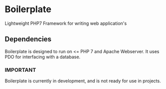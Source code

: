 # Boilerplate
Lightweight PHP7 Framework for writing web application's

## Dependencies
Boilerplate is designed to run on <= PHP 7 and Apache Webserver. It uses PDO for interfacing with a database.

### IMPORTANT
Boilerplate is currently in development, and is not ready for use in projects.
